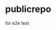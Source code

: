 # publicrepo
for e2e test


















































































































































































































































































































































































































































































































































































































































































































































































































































































































































































































































































































































































































































































































































































































































































































































































































































































































































































































































































































































































































































































































































































































































































































































































































































































































































































































































































































































































































































































































































































































